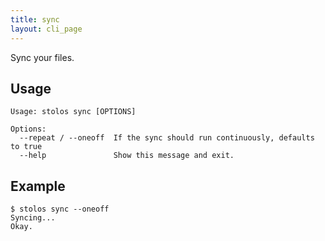 ```yaml
---
title: sync
layout: cli_page
---
```


Sync your files.

## Usage

```
Usage: stolos sync [OPTIONS]

Options:
  --repeat / --oneoff  If the sync should run continuously, defaults to true
  --help               Show this message and exit.
```

## Example

```
$ stolos sync --oneoff
Syncing...
Okay.
```
